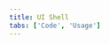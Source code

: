 ```yaml
---
title: UI Shell
tabs: ['Code', 'Usage']
---
```


<component 
    name="Experimental UI Shell"
    component="ui-shell"
    variation="ui-shell" 
    experimental="true"
    >
</component>
